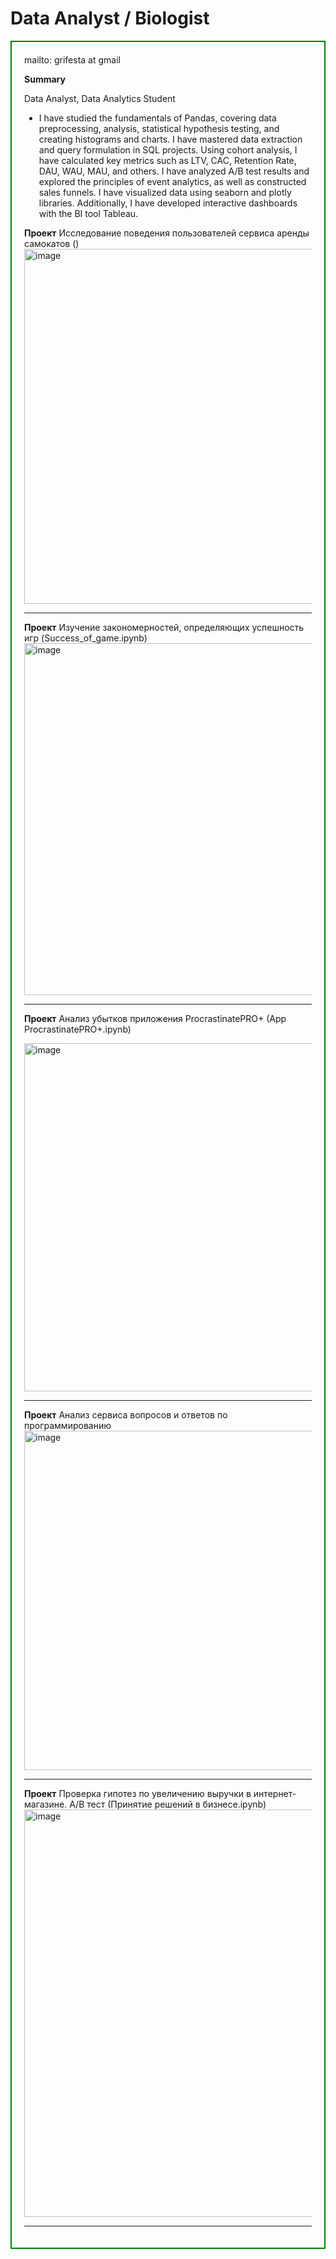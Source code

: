 # Data Analyst / Biologist
<div style="border:solid green 2px; padding: 20px">
mailto: grifesta at gmail  

**Summary** 

Data Analyst, Data Analytics Student

- I have studied the fundamentals of Pandas, covering data preprocessing, analysis, statistical hypothesis testing, and creating histograms and charts.
I have mastered data extraction and query formulation in SQL projects.
Using cohort analysis, I have calculated key metrics such as LTV, CAC, Retention Rate, DAU, WAU, MAU, and others.
I have analyzed A/B test results and explored the principles of event analytics, as well as constructed sales funnels.
I have visualized data using seaborn and plotly libraries.
Additionally, I have developed interactive dashboards with the BI tool Tableau.

**Проект** Исследование поведения пользователей сервиса аренды самокатов ()
<img width="568" alt="image" src="https://github.com/tatygri/Portfolio/assets/164107738/6c9b77a2-e2ec-4d9a-80aa-af2b37efda36">

---

**Проект** Изучение закономерностей, определяющих успешность игр (Success_of_game.ipynb)
<img width="563" alt="image" src="https://github.com/tatygri/Portfolio/assets/164107738/5c8c4d69-545a-495e-a69e-94e5a93fcf38">

---

**Проект** Анализ убытков приложения ProcrastinatePRO+ (App ProcrastinatePRO+.ipynb)

<img width="557" alt="image" src="https://github.com/tatygri/Portfolio/assets/164107738/b209f3f9-f187-42ba-9f64-d90e82f815e9">

---

**Проект** Анализ сервиса вопросов и ответов по программированию
<img width="543" alt="image" src="https://github.com/tatygri/Portfolio/assets/164107738/ec869ea8-952d-4ec9-bf37-985c6a78a7ce">

---

**Проект** Проверка гипотез по увеличению выручки в интернет-магазине. A/B тест (Принятие решений в бизнесе.ipynb)
<img width="652" alt="image" src="https://github.com/tatygri/Portfolio/assets/164107738/ceb60456-02fe-45fa-8f84-ab7f9ebb01e6">

---



